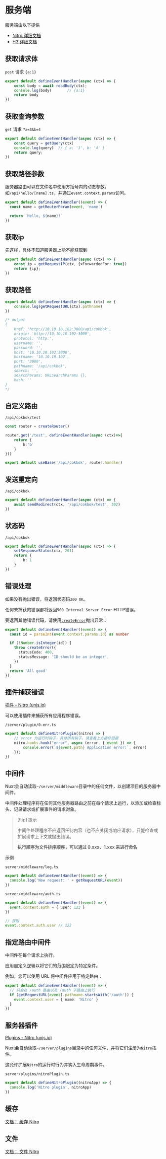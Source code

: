 # 服务端

服务端由以下提供

- [Nitro 详细文档](https://nitro.unjs.io/)
- [H3 详细文档](https://h3.unjs.io/)

## 获取请求体

`post` 请求 `{a:1}`

``` ts
export default defineEventHandler(async (ctx) => {
    const body = await readBody(ctx);
    console.log(body)		// {a:1}
    return body
})
```



## 获取查询参数

`get` 请求 `?a=3&b=4`

``` ts
export default defineEventHandler(async (ctx) => {
    const query = getQuery(ctx)
    console.log(query)	// { a: '3', b: '4' }
    return query;
})
```



## 获取路径参数

服务器路由可以在文件名中使用方括号内的动态参数，如`/api/hello/[name].ts`，并通过`event.context.params`访问。

``` ts
export default defineEventHandler((event) => {
  const name = getRouterParam(event, 'name')

  return `Hello, ${name}!`
})
```



## 获取ip

先这样，具体不知道服务器上能不能获取到

``` ts
export default defineEventHandler(async (ctx) => {
    const ip = getRequestIP(ctx, {xForwardedFor: true})
    return {ip};
})
```



## 获取路径

``` ts
export default defineEventHandler(async (ctx) => {
    console.log(getRequestURL(ctx).pathname)
})

/* output
{ 
    href: 'http://10.10.10.102:3000/api/cokbok',
    origin: 'http://10.10.10.102:3000',
    protocol: 'http:',
    username: '',
    password: '',
    host: '10.10.10.102:3000',
    hostname: '10.10.10.102',
    port: '3000',
    pathname: '/api/cokbok',
    search: '',
    searchParams: URLSearchParams {},
    hash: '' 
}
*/
```



## 自定义路由

`/api/cokbok/test`

``` ts
const router = createRouter()

router.get('/test', defineEventHandler(async (ctx)=>{
    return {
        b:'b'
    }
}))

export default useBase('/api/cokbok', router.handler)
```



## 发送重定向

`/api/cokbok`

``` ts
export default defineEventHandler(async (ctx) => {
    await sendRedirect(ctx, '/api/cokbok/test', 302)
})
```



## 状态码

`/api/cokbok`

``` ts
export default defineEventHandler(async (ctx) => {
    setResponseStatus(ctx, 201)
    return {
        b: 1
    }
})
```



## 错误处理

如果没有抛出错误，将返回状态码`200 OK`。

任何未捕获的错误都将返回`500 Internal Server Error` HTTP错误。

要返回其他错误代码，请使用[`createError`](https://nuxt.com.cn/docs/api/utils/create-error)抛出异常：

``` ts
export default defineEventHandler((event) => {
  const id = parseInt(event.context.params.id) as number

  if (!Number.isInteger(id)) {
    throw createError({
      statusCode: 400,
      statusMessage: 'ID should be an integer',
    })
  }
  return 'All good'
})

```



## 插件捕获错误

[插件 - Nitro (unjs.io)](https://nitro.unjs.io/guide/plugins#capturing-errors)

可以使用插件来捕获所有应用程序错误。

`/server/plugin/0-err.ts`

``` ts
export default defineNitroPlugin((nitro) => {
    // error 为运行时钩子，具体所有钩子，请查看上方插件链接
    nitro.hooks.hook("error", async (error, { event }) => {
        console.error(`${event.path} Application error:`, error)
    });
})
```







## 中间件

Nuxt会自动读取`~/server/middleware`目录中的任何文件，以创建项目的服务器中间件。

中间件处理程序将在任何其他服务器路由之前在每个请求上运行，以添加或检查标头、记录请求或扩展事件的请求对象。

> [!tip] 提示
>
> 中间件处理程序不应返回任何内容（也不应关闭或响应请求），只能检查或扩展请求上下文或抛出错误。
>
> **执行顺序为文件排序顺序，可以通过 0.xxx、1.xxx 来进行命名**

示例

`server/middleware/log.ts`

``` ts
export default defineEventHandler((event) => {
  console.log('New request: ' + getRequestURL(event))
})
```

`server/middleware/auth.ts`

``` ts
export default defineEventHandler((event) => {
  event.context.auth = { user: 123 }
})

// 获取
event.context.auth.user	// 123
```



## 指定路由中间件

中间件在每个请求上执行。

应用自定义逻辑以将它们的范围限定为特定条件。

例如，您可以使用 URL 将中间件应用于特定路由：

``` ts
export default defineEventHandler((event) => {
  // 只会在 /auth 路由以及 /auth 子路由上执行
  if (getRequestURL(event).pathname.startsWith('/auth')) {
    event.context.user = { name: 'Nitro' }
  }
})
```



## 服务器插件

[Plugins - Nitro (unjs.io)](https://nitro.unjs.io/guide/plugins)

Nuxt会自动读取`~/server/plugins`目录中的任何文件，并将它们注册为`Nitro`插件。

这允许扩展`Nitro`的运行时行为并钩入生命周期事件。

`server/plugins/nitroPlugin.ts`

``` ts
export default defineNitroPlugin((nitroApp) => {
  console.log('Nitro plugin', nitroApp)
})
```

## 缓存

[文档： 缓存 Nitro ](https://nitro.unjs.io/guide/cache#cached-event-handlers)

## 文件

[文档： 文件 Nitro](https://nitro.unjs.io/guide/assets)
